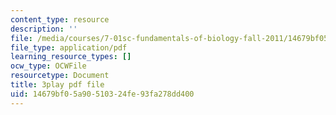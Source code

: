 ```yaml
---
content_type: resource
description: ''
file: /media/courses/7-01sc-fundamentals-of-biology-fall-2011/14679bf05a90510324fe93fa278dd400_x_vlxGFrZLY.pdf
file_type: application/pdf
learning_resource_types: []
ocw_type: OCWFile
resourcetype: Document
title: 3play pdf file
uid: 14679bf0-5a90-5103-24fe-93fa278dd400
---
```

